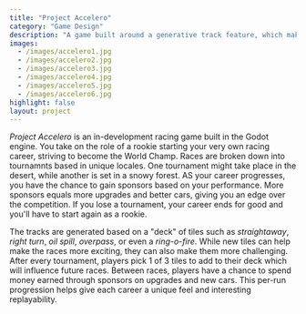 ```yaml
---
title: "Project Accelero"
category: "Game Design"
description: "A game built around a generative track feature, which makes each race a new experience. Upgrades and difficulty scaling increase replayability. Built in the Godot game engine."
images:
  - /images/accelero1.jpg
  - /images/accelero2.jpg
  - /images/accelero3.jpg
  - /images/accelero4.jpg
  - /images/accelero5.jpg
  - /images/accelero6.jpg
highlight: false
layout: project
---
```


*Project Accelero* is an in-development racing game built in the Godot engine. You take on the role of a rookie starting your very own racing career, striving to become the World Champ. Races are broken down into tournamnts based in unique locales. One tournament might take place in the desert, while another is set in a snowy forest. AS your career progresses, you have the chance to gain sponsors based on your performance. More sponsors equals more upgrades and better cars, giving you an edge over the competition. If you lose a tournament, your career ends for good and you'll have to start again as a rookie.

The tracks are generated based on a "deck" of tiles such as *straightaway*, *right turn*, *oil spill*, *overpass*, or even a *ring-o-fire*. While new tiles can help make the races more exciting, they can also make them more challenging. After every tournament, players pick 1 of 3 tiles to add to their deck which will influence future races. Between races, players have a chance to spend money earned through sponsors on upgrades and new cars. This per-run progression helps give each career a unique feel and interesting replayability.
